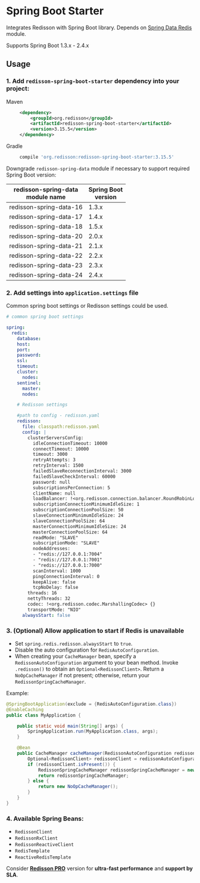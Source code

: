 # Spring Boot Starter

Integrates Redisson with Spring Boot library. Depends on [Spring Data Redis](https://github.com/redisson/redisson/tree/master/redisson-spring-data#spring-data-redis-integration) module.

Supports Spring Boot 1.3.x - 2.4.x

## Usage

### 1. Add `redisson-spring-boot-starter` dependency into your project:

Maven

```xml
     <dependency>
         <groupId>org.redisson</groupId>
         <artifactId>redisson-spring-boot-starter</artifactId>
         <version>3.15.5</version>
     </dependency>
```

Gradle

```groovy
     compile 'org.redisson:redisson-spring-boot-starter:3.15.5'
```


Downgrade `redisson-spring-data` module if necessary to support required Spring Boot version:

|redisson-spring-data<br/>module name|Spring Boot<br/>version|
|----------------------------|-------------------|
|redisson-spring-data-16     |1.3.x              |
|redisson-spring-data-17     |1.4.x              |
|redisson-spring-data-18     |1.5.x              |
|redisson-spring-data-20     |2.0.x              |
|redisson-spring-data-21     |2.1.x              |
|redisson-spring-data-22     |2.2.x              |
|redisson-spring-data-23     |2.3.x              |
|redisson-spring-data-24     |2.4.x              |

### 2. Add settings into `application.settings` file

Common spring boot settings or Redisson settings could be used.

```yaml
# common spring boot settings

spring:
  redis:
    database:
    host:
    port:
    password:
    ssl:
    timeout:
    cluster:
      nodes:
    sentinel:
      master:
      nodes:

    # Redisson settings

    #path to config - redisson.yaml
    redisson:
      file: classpath:redisson.yaml
      config: |
        clusterServersConfig:
          idleConnectionTimeout: 10000
          connectTimeout: 10000
          timeout: 3000
          retryAttempts: 3
          retryInterval: 1500
          failedSlaveReconnectionInterval: 3000
          failedSlaveCheckInterval: 60000
          password: null
          subscriptionsPerConnection: 5
          clientName: null
          loadBalancer: !<org.redisson.connection.balancer.RoundRobinLoadBalancer> {}
          subscriptionConnectionMinimumIdleSize: 1
          subscriptionConnectionPoolSize: 50
          slaveConnectionMinimumIdleSize: 24
          slaveConnectionPoolSize: 64
          masterConnectionMinimumIdleSize: 24
          masterConnectionPoolSize: 64
          readMode: "SLAVE"
          subscriptionMode: "SLAVE"
          nodeAddresses:
          - "redis://127.0.0.1:7004"
          - "redis://127.0.0.1:7001"
          - "redis://127.0.0.1:7000"
          scanInterval: 1000
          pingConnectionInterval: 0
          keepAlive: false
          tcpNoDelay: false
        threads: 16
        nettyThreads: 32
        codec: !<org.redisson.codec.MarshallingCodec> {}
        transportMode: "NIO"
      alwaysStart: false

```

### 3. (Optional) Allow application to start if Redis is unavailable

- Set `spring.redis.redisson.alwaysStart` to `true`.
- Disable the auto configuration for `RedisAutoConfiguration`.
- When creating your `CacheManager` bean, specify a `RedissonAutoConfiguration` argument to your bean method.  Invoke `.redisson()` to obtain an `Optional<RedissonClient>`. Return a `NoOpCacheManager` if not present; otherwise, return your `RedissonSpringCacheManager`.

Example:

```java
@SpringBootApplication(exclude = {RedisAutoConfiguration.class})
@EnableCaching
public class MyApplication {

    public static void main(String[] args) {
        SpringApplication.run(MyApplication.class, args);
    }

    @Bean
    public CacheManager cacheManager(RedissonAutoConfiguration redissonAutoConfiguration) {
        Optional<RedissonClient> redissonClient = redissonAutoConfiguration.redisson();
        if (redissonClient.isPresent()) {
            RedissonSpringCacheManager redissonSpringCacheManager = new RedissonSpringCacheManager(redissonClient.get());
            return redissonSpringCacheManager;
        } else {
            return new NoOpCacheManager();
        }
    }
}
```

### 4. Available Spring Beans:

- `RedissonClient`
- `RedissonRxClient`
- `RedissonReactiveClient`
- `RedisTemplate`
- `ReactiveRedisTemplate`

Consider __[Redisson PRO](https://redisson.pro)__ version for **ultra-fast performance** and **support by SLA**.
